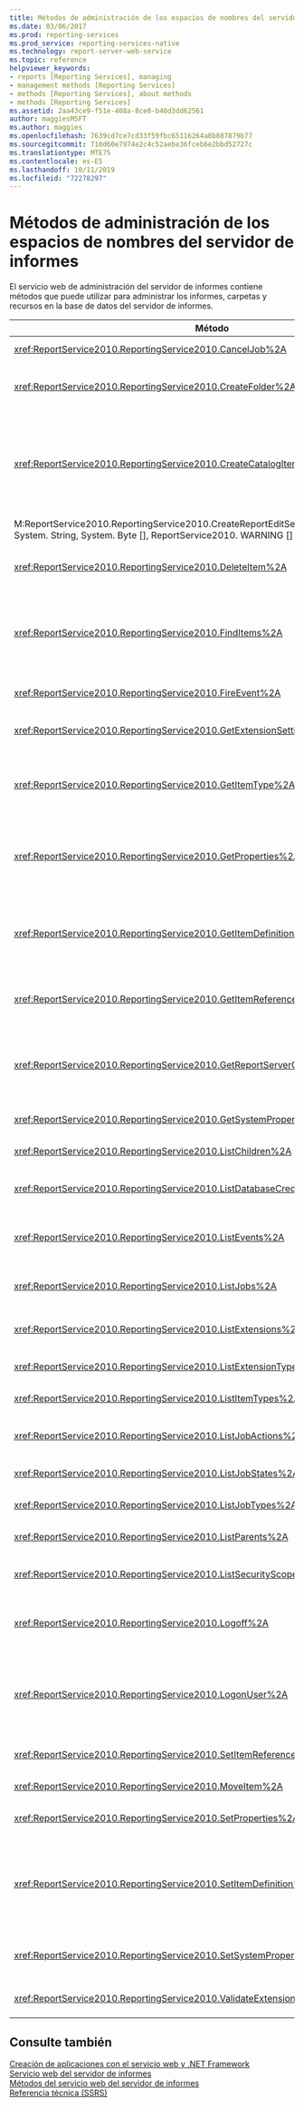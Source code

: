 ```yaml
---
title: Métodos de administración de los espacios de nombres del servidor de informes | Microsoft Docs
ms.date: 03/06/2017
ms.prod: reporting-services
ms.prod_service: reporting-services-native
ms.technology: report-server-web-service
ms.topic: reference
helpviewer_keywords:
- reports [Reporting Services], managing
- management methods [Reporting Services]
- methods [Reporting Services], about methods
- methods [Reporting Services]
ms.assetid: 2aa43ce9-f51e-408a-8ce0-b40d3dd62561
author: maggiesMSFT
ms.author: maggies
ms.openlocfilehash: 7639cd7ce7cd33f59fbc65116264a8b887879b77
ms.sourcegitcommit: 710d60e7974e2c4c52aebe36fceb6e2bbd52727c
ms.translationtype: MTE75
ms.contentlocale: es-ES
ms.lasthandoff: 10/11/2019
ms.locfileid: "72278297"
---
```

# <a name="report-server-namespace-management-methods"></a>Métodos de administración de los espacios de nombres del servidor de informes
  El servicio web de administración del servidor de informes contiene métodos que puede utilizar para administrar los informes, carpetas y recursos en la base de datos del servidor de informes.  
  
|Método|Acción|  
|------------|------------|  
|<xref:ReportService2010.ReportingService2010.CancelJob%2A>|Cancela la ejecución de un trabajo.|  
|<xref:ReportService2010.ReportingService2010.CreateFolder%2A>|Agrega una carpeta a la base de datos del servidor de informes o a la biblioteca de SharePoint.|  
|<xref:ReportService2010.ReportingService2010.CreateCatalogItem%2A>|Agrega un nuevo elemento a una base de datos del servidor de informes o a la biblioteca de SharePoint. Este método se aplica a los tipos de elemento **Report**, **Model**, **Dataset**, **Component**, **Resource** y **DataSource**.|  
|M:ReportService2010.ReportingService2010.CreateReportEditSession (System. String, System. String, System. Byte [], ReportService2010. WARNING [] @)|Crea una nueva sesión de edición de informes.|  
|<xref:ReportService2010.ReportingService2010.DeleteItem%2A>|Quita un elemento de la base de datos del servidor de informes o biblioteca de SharePoint.|  
|<xref:ReportService2010.ReportingService2010.FindItems%2A>|Devuelve los elementos de la base de datos del servidor de informes o biblioteca de SharePoint que coinciden con el criterio de búsqueda especificado.|  
|<xref:ReportService2010.ReportingService2010.FireEvent%2A>|Desencadena un evento basado en los parámetros proporcionados.|  
|<xref:ReportService2010.ReportingService2010.GetExtensionSettings%2A>|Devuelve una lista de valores para una extensión determinada.|  
|<xref:ReportService2010.ReportingService2010.GetItemType%2A>|Recupera el tipo de un elemento de la base de datos del servidor de informes o biblioteca de SharePoint, si el elemento existe.|  
|<xref:ReportService2010.ReportingService2010.GetProperties%2A>|Devuelve los valores de una o más propiedades en un elemento de la base de datos del servidor de informes o biblioteca de SharePoint.|  
|<xref:ReportService2010.ReportingService2010.GetItemDefinition%2A>|Recupera la definición o contenido para un elemento. Este método se aplica a los tipos de elemento **Report**, **Model**, **Dataset**, **Component**, **Resource** y **DataSource**.|  
|<xref:ReportService2010.ReportingService2010.GetItemReferences%2A>|Devuelve una lista de referencias de elemento de catálogo asociadas a un elemento.|  
|<xref:ReportService2010.ReportingService2010.GetReportServerConfigInfo%2A>|Devuelve información de la instancia del servidor de informes conectada o de todas las instancias del servidor de informes de una implementación escalada.|  
|<xref:ReportService2010.ReportingService2010.GetSystemProperties%2A>|Devuelve una o más propiedades del sistema.|  
|<xref:ReportService2010.ReportingService2010.ListChildren%2A>|Obtiene una lista de elementos secundarios de una carpeta especificada.|  
|<xref:ReportService2010.ReportingService2010.ListDatabaseCredentialRetrievalOptions%2A>|Devuelve una lista de opciones de recuperación de credenciales admitidas.|  
|<xref:ReportService2010.ReportingService2010.ListEvents%2A>|Devuelve una lista de extensiones de evento como aparecen en el archivo de configuración del servidor de informes.|  
|<xref:ReportService2010.ReportingService2010.ListJobs%2A>|Devuelve una lista de los trabajos que se ejecutan en el servidor de informes.|  
|<xref:ReportService2010.ReportingService2010.ListExtensions%2A>|Devuelve una lista de las extensiones que están configuradas para un tipo de extensión determinado.|  
|<xref:ReportService2010.ReportingService2010.ListExtensionTypes%2A>|Devuelve una lista de tipos de extensión admitidos.|  
|<xref:ReportService2010.ReportingService2010.ListItemTypes%2A>|Devuelve una lista de los tipos de elemento del catálogo admitidos.|  
|<xref:ReportService2010.ReportingService2010.ListJobActions%2A>|Devuelve una lista de acciones de trabajo admitidas.|  
|<xref:ReportService2010.ReportingService2010.ListJobStates%2A>|Devuelve una lista de estados de trabajo admitidos.|  
|<xref:ReportService2010.ReportingService2010.ListJobTypes%2A>|Devuelve una lista de tipos de trabajo admitidos.|  
|<xref:ReportService2010.ReportingService2010.ListParents%2A>|Recupera los elementos primarios para el elemento determinado.|  
|<xref:ReportService2010.ReportingService2010.ListSecurityScopes%2A>|Devuelve una lista de los ámbitos de seguridad admitidos.|  
|<xref:ReportService2010.ReportingService2010.Logoff%2A>|Cierra la sesión del usuario actual que realiza solicitudes de servicio web. Este método solo se aplica al modo nativo.|  
|<xref:ReportService2010.ReportingService2010.LogonUser%2A>|Inicia la sesión de un usuario y autentica una solicitud de usuario en el servicio web del servidor de informes. Este método solo se aplica al modo nativo.|  
|<xref:ReportService2010.ReportingService2010.SetItemReferences%2A>|Establece los elementos de catálogo asociados a un elemento.|  
|<xref:ReportService2010.ReportingService2010.MoveItem%2A>|Mueve y/o cambia el nombre de un elemento.|  
|<xref:ReportService2010.ReportingService2010.SetProperties%2A>|Establece una o más propiedades de un elemento.|  
|<xref:ReportService2010.ReportingService2010.SetItemDefinition%2A>|Establece la definición o el contenido para un elemento especificado. Este método se aplica a los tipos de elemento **Report**, **Model**, **Dataset**, **Component**, **Resource** y **DataSource**.|  
|<xref:ReportService2010.ReportingService2010.SetSystemProperties%2A>|Establece una o varias propiedades del sistema en el servidor de informes o la granja de SharePoint.|  
|<xref:ReportService2010.ReportingService2010.ValidateExtensionSettings%2A>|Valida la configuración de la extensión de [!INCLUDE[ssRSnoversion](../../../includes/ssrsnoversion-md.md)].|  
  
## <a name="see-also"></a>Consulte también  
 [Creación de aplicaciones con el servicio web y .NET Framework](../../../reporting-services/report-server-web-service/net-framework/building-applications-using-the-web-service-and-the-net-framework.md)   
 [Servicio web del servidor de informes](../../../reporting-services/report-server-web-service/report-server-web-service.md)   
 [Métodos del servicio web del servidor de informes](../../../reporting-services/report-server-web-service/methods/report-server-web-service-methods.md)   
 [Referencia técnica &#40;SSRS&#41;](../../../reporting-services/technical-reference-ssrs.md)  
  
  
